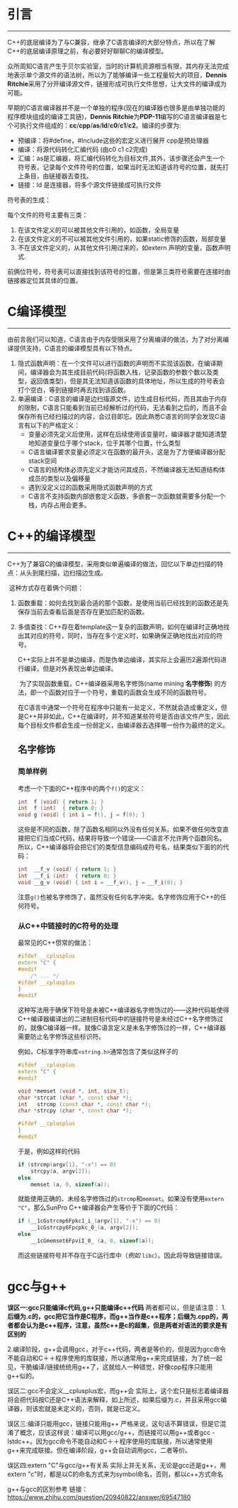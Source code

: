 # 引言

*****

​	C++的底层编译为了与C兼容，继承了C语言编译的大部分特点，所以在了解C++的底层编译原理之前，有必要好好聊聊C的编译模型。

​	众所周知C语言产生于贝尔实验室，当时的计算机资源相当有限，其内存无法完成地表示单个源文件的语法树，所以为了能够编译一些工程量较大的项目，**Dennis Ritchie**采用了分开编译源文件，链接形成可执行文件思想，让大文件的编译成为可能。

​	早期的C语言编译器并不是一个单独的程序(现在的编译器也很多是由单独功能的程序模块组成的编译工具链)，**Dennis Ritchie**为**PDP-11**编写的C语言编译器是七个可执行文件组成的：**cc**/**cpp**/**as**/**ld**/**c0**/**c1**/**c2**。编译的步骤为:

- 预编译：将#define，#Include这些的宏定义进行展开 cpp是预处理器
- 编译：将源代码转化汇编代码 (由c0 c1 c2完成)
- 汇编：as是汇编器，将汇编代码转化为目标文件,其外，该步骤还会产生一个符号表，记录每个文件符号的位置，如果当时无法知道该符号的位置，就先打上条目，由链接器去查找。
- 链接：ld 是连接器，将多个源文件链接成可执行文件

符号表的生成：

每个文件的符号主要有三类：

1. 在该文件定义的可以被其他文件引用的，如函数，全局变量
2. 在该文件定义的不可以被其他文件引用的，如果static修饰的函数，局部变量
3. 不在该文件定义的，从其他文件引用过来的，如extern 声明的变量，函数声明式.

前俩位符号，符号表可以直接找到该符号的位置，但是第三类符号需要在连接时由链接器定位其具体的位置。

# C编译模型

------

​	由前言我们可以知道，C语言由于内存受限采用了分离编译的做法，为了对分离编译提供支持，C语言的编译模型具有以下特点。

1. 隐式函数声明：在一个文件可以进行函数的声明而不实现该函数，在编译期间，编译器会为其生成目前代码(将函数入栈，记录函数的参数个数以及类型，返回值类型)，但是其无法知道该函数的具体地址，所以生成的符号表会打个空白，等到链接时再去找到该函数。
2. 单遍编译：C语言的编译是边扫描源文件，边生成目标代码，而且其由于内存的限制，C语言只能看到当前已经解析过的代码，无法看到之后的，而且不会保存所有已经扫描过的内容，会过目即忘。因此熟悉C语言的同学会发现C语言有以下的严格定义：
   - 变量必须先定义后使用，这样在后续使用该变量时，编译器才能知道清楚地知道变量位于哪个stack，位于其哪个位置，什么类型
   - C语言编译要求变量必须定义在函数的最开头，这是为了方便编译器分配stack空间
   - C语言的结构体必须先定义才能访问其成员，不然编译器无法知道结构体成员的类型以及偏移量
   - 遇到没定义过的函数采用隐式函数声明的方式
   - C语言不支持函数内部嵌套定义函数，多嵌套一次函数就需要多分配一个栈，内存占用会更多。

# C++的编译模型

----

​	C++为了兼容C的编译模型，采用类似单遍编译的做法，回忆以下单边扫描的特点：从头到尾扫描，边扫描边生成。

​	这种方式存在着俩个问题：

1. 函数重载：如何去找到最合适的那个函数，是使用当前已经找到的函数还是先保存当前去查看后面是否存在更加匹配的函数。

2. 多值查找：C++存在着template这一复杂的函数声明，如何在编译时正确地找出其对应的符号，同时，当存在多个定义时，如果确保正确地找出对应的符号。	

   ​	C++实际上并不是单边编译，而是伪单边编译，其实际上会遍历2遍源代码进行编译，但是对外表现出单边编译。

   ​	为了实现函数重载，C++编译器采用名字修饰(name mining **名字修饰**) 的方法，即一个函数对应于一个符号，重载的函数会生成不同的函数符号。

   ​	在C语言中通常一个符号在程序中只能有一处定义，不然就会造成重定义，但是C++并非如此，C++在编译时，并不知道某些符号是否由该文件产生，因此每个目标文件都会生成一份弱定义，由编译器去选择哪一份作为最终的定义。

   ## 名字修饰

   ### 简单样例

   考虑一个下面的C++程序中的两个`f()`的定义：

   ```C++
   int  f (void) { return 1; }
   int  f (int)  { return 0; }
   void g (void) { int i = f(), j = f(0); }
   ```

   这些是不同的函数，除了函数名相同以外没有任何关系。如果不做任何改变直接把它们当成C代码，结果将导致一个错误——C语言不允许两个函数同名。所以，C++编译器将会把它们的类型信息编码成符号名，结果类似下面的的代码：

   ```C++
   int  __f_v (void) { return 1; }
   int  __f_i (int)  { return 0; }
   void __g_v (void) { int i = __f_v(), j = __f_i(0); }
   ```

   注意`g()`也被名字修饰了，虽然没有任何名字冲突。名字修饰应用于C++的任何符号。

   ### 从C++中链接时的C符号的处理

   最常见的C++惯常的做法：

   ```C++
   #ifdef __cplusplus 
   extern "C" {
   #endif
       /* ... */
   #ifdef __cplusplus
   }
   #endif
   ```

   这种写法用于确保下符号是未被C++编译器名字修饰过的——这种代码能使得C++编译器编译出的二进制目标代码中的链接符号是未经过C++名字修饰过的，就像C编译器一样。就像C语言定义是未名字修饰过的一样，C++编译器需要防止名字修饰这些标识符。

   例如，C标准字符串库`<string.h>`通常包含了类似这样子的

   ```C++
   #ifdef __cplusplus
   extern "C" {
   #endif
   
   void *memset (void *, int, size_t);
   char *strcat (char *, const char *);
   int   strcmp (const char *, const char *);
   char *strcpy (char *, const char *);
   
   #ifdef __cplusplus
   }
   #endif
   ```

   于是，例如这样的代码

   ```c++
   if (strcmp(argv[1], "-x") == 0) 
       strcpy(a, argv[2]);
   else 
       memset (a, 0, sizeof(a));
   ```

   就能使用正确的、未经名字修饰过的`strcmp`和`memset`。如果没有使用`extern "C"`，那么SunPro C++编译器会产生等价于下面的C代码：

   ```C++
   if (__1cGstrcmp6Fpkc1_i_(argv[1], "-x") == 0) 
       __1cGstrcpy6Fpcpkc_0_(a, argv[2]);
   else 
       __1cGmemset6FpviI_0_ (a, 0, sizeof(a));
   ```

   而这些链接符号并不存在于C运行库中（*例如* `libc`）。因此将导致链接错误。

# gcc与g++

**误区一:gcc只能编译c代码,g++只能编译c++代码**
两者都可以，但是请注意：
1.**后缀为.c的，gcc把它当作是C程序，而g++当作是c++程序；后缀为.cpp的，两者都会认为是c++程序，注意，虽然c++是c的超集，但是两者对语法的要求是有区别的**

2.编译阶段，g++会调用gcc，对于c++代码，两者是等价的，但是因为gcc命令不能自动和C＋＋程序使用的库联接，所以通常用g++来完成链接，为了统一起见，干脆编译/链接统统用g++了，这就给人一种错觉，好像cpp程序只能用g++似的。

误区二:gcc不会定义__cplusplus宏，而g++会
实际上，这个宏只是标志着编译器将会把代码按C还是C++语法来解释，如上所述，如果后缀为.c，并且采用gcc编译器，则该宏就是未定义的，否则，就是已定义。

误区三:编译只能用gcc，链接只能用g++
严格来说，这句话不算错误，但是它混淆了概念，应该这样说：编译可以用gcc/g++，而链接可以用g++或者gcc -lstdc++。因为gcc命令不能自动和C＋＋程序使用的库联接，所以通常使用g++来完成联接。但在编译阶段，g++会自动调用gcc，二者等价。

误区四:extern "C"与gcc/g++有关系
实际上并无关系，无论是gcc还是g++，用extern "c"时，都是以C的命名方式来为symbol命名，否则，都以c++方式命名



g++与gcc的区别参考 链接：https://www.zhihu.com/question/20940822/answer/69547180

